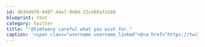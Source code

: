 ```yaml
---
id: db36d976-9487-44e7-9d0d-23ce88afa188
blueprint: text
category: twitter
title: "'@timfeeny careful what you wish for."
caption: '<span class="username username_linked">@<a href="https://twitter.com/timfeeny" title="Tim Feeny">timfeeny</a></span> careful what you wish for.'
---
```

